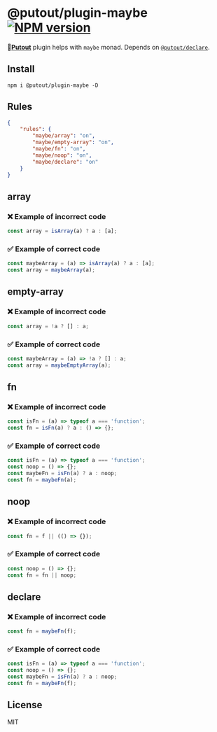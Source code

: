 # @putout/plugin-maybe [![NPM version][NPMIMGURL]][NPMURL]

[NPMIMGURL]: https://img.shields.io/npm/v/@putout/plugin-maybe.svg?style=flat&longCache=true
[NPMURL]: https://npmjs.org/package/@putout/plugin-maybe"npm"

🐊[**Putout**](https://github.com/coderaiser/putout) plugin helps with `maybe` monad. Depends on [`@putout/declare`](https://github.com/coderaiser/putout/tree/master/packages/plugin-declare#readme).

## Install

```
npm i @putout/plugin-maybe -D
```

## Rules

```json
{
    "rules": {
        "maybe/array": "on",
        "maybe/empty-array": "on",
        "maybe/fn": "on",
        "maybe/noop": "on",
        "maybe/declare": "on"
    }
}
```

## array

### ❌ Example of incorrect code

```js
const array = isArray(a) ? a : [a];
```

### ✅ Example of correct code

```js
const maybeArray = (a) => isArray(a) ? a : [a];
const array = maybeArray(a);
```

## empty-array

### ❌ Example of incorrect code

```js
const array = !a ? [] : a;
```

### ✅ Example of correct code

```js
const maybeArray = (a) => !a ? [] : a;
const array = maybeEmptyArray(a);
```

## fn

### ❌ Example of incorrect code

```js
const isFn = (a) => typeof a === 'function';
const fn = isFn(a) ? a : () => {};
```

### ✅ Example of correct code

```js
const isFn = (a) => typeof a === 'function';
const noop = () => {};
const maybeFn = isFn(a) ? a : noop;
const fn = maybeFn(a);
```

## noop

### ❌ Example of incorrect code

```js
const fn = f || (() => {});
```

### ✅ Example of correct code

```js
const noop = () => {};
const fn = fn || noop;
```

## declare

### ❌ Example of incorrect code

```js
const fn = maybeFn(f);
```

### ✅ Example of correct code

```js
const isFn = (a) => typeof a === 'function';
const noop = () => {};
const maybeFn = isFn(a) ? a : noop;
const fn = maybeFn(f);
```

## License

MIT
